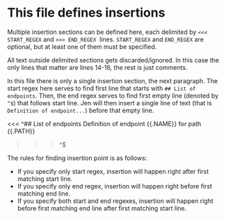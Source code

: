 # This file defines insertions

Multiple insertion sections can be defined here, each delimited by `<<< START_REGEX` and `>>> END_REGEX` 
lines. `START_REGEX` and `END_REGEX` are optional, but at least one of them must be specified.

All text outside delimited sections gets discarded/ignored. In this case the only lines that matter
are lines 14-16, the rest is just comments.

In this file there is only a single insertion section, the next paragraph. The start regex here serves
to find first line that starts with `## List of endpoints`. Then, the end regex serves to find first
empty line (denoted by `^$`) that follows start line. Jen will then insert a single line of text (that
is `Definition of endpoint...`) before that empty line.

<<< ^## List of endpoints
Definition of endpoint {{.NAME}} for path {{.PATH}}
>>> ^$

The rules for finding insertion point is as follows:
- If you specify only start regex, insertion will happen right after first matching start line.
- If you specify only end regex, insertion will happen right before first matching end line.
- If you specify both start and end regexes, insertion will happen right before first matching end line after
first matching start line.
